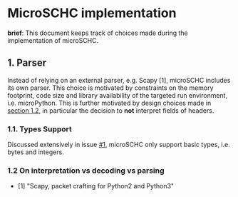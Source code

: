 # MicroSCHC implementation

**brief**: This document keeps track of choices made during the implementation of microSCHC.

## 1. Parser

Instead of relying on an external parser, e.g. Scapy [1], microSCHC includes its own parser.
This choice is motivated by constraints on the memory footprint, code size and library availability
of the targeted run environment, i.e. microPython. This is further motivated by design choices made
in [section 1.2](#on-interpretation-vs-decoding-vs-parsing), in particular the decision to **not** interpret
fields of headers.

### 1.1. Types Support

Discussed extensively in issue [#1](https://github.com/quentinlampin/microschc/issues/2), microSCHC only support basic types, i.e. bytes and integers.

### 1.2 On interpretation vs decoding vs parsing


- [1] "Scapy, packet crafting for Python2 and Python3"
